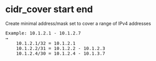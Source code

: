 # cidr_cover start end

Create minimal address/mask set to cover a range of IPv4 addresses
<pre>
Example: 10.1.2.1 - 10.1.2.7
&rarr;
	10.1.2.1/32 = 10.1.2.1
	10.1.2.2/31 = 10.1.2.2 - 10.1.2.3
	10.1.2.4/30 = 10.1.2.4 - 10.1.3.7
</pre>
